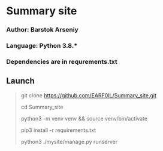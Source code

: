 # Summary site
### Author: Barstok Arseniy
### Language: Python 3.8.*
### Dependencies are in requrements.txt

## Launch
> git clone https://github.com/EARF0IL/Summary_site.git
> 
> cd Summary_site
> 
> python3 -m venv venv && source venv/bin/activate
> 
> pip3 install -r requirements.txt
> 
> python3 ./mysite/manage.py runserver
